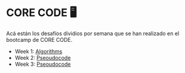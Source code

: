 # CORE CODE 🖥

Acá están los desafíos dividios por semana que se han realizado en el bootcamp de CORE CODE.


- Week 1: [Algorithms](https://github.com/Lal0gg/core-code-from-scratch-readme/tree/main/Week1)
- Week 2: [Pseoudocode](core-code-from-scratch-readme/Week2)
- Week 3: [Pseoudocode](core-code-from-scratch-readme/Week3)


